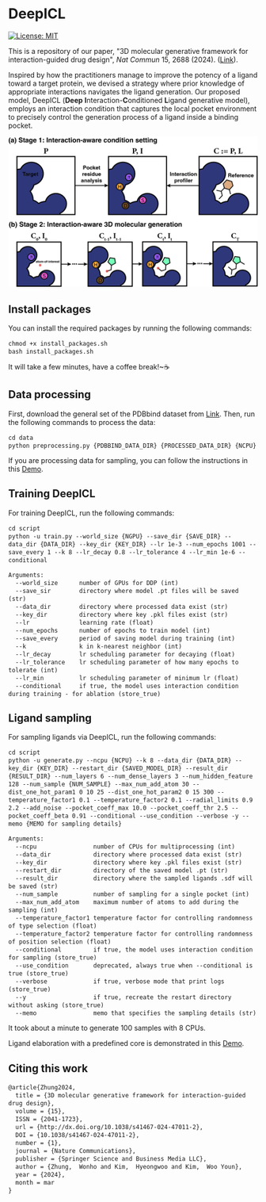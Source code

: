 # DeepICL

[//]: # (Badges)
[![License: MIT](https://img.shields.io/badge/License-MIT-yellow.svg)](https://opensource.org/licenses/MIT)

This is a repository of our paper, "3D molecular generative framework for interaction-guided drug design", _Nat Commun_ 15, 2688 (2024). ([Link](https://doi.org/10.1038/s41467-024-47011-2)).

Inspired by how the practitioners manage to improve the potency of a ligand toward a target protein, we devised a strategy where prior knowledge of appropriate interactions navigates the ligand generation.
Our proposed model, DeepICL (**Deep** **I**nteraction-**C**onditioned **L**igand generative model), employs an interaction condition that captures the local pocket environment to precisely control the generation process of a ligand inside a binding pocket.

<p align="center">
  <img src="image/Figure 1.jpg" /> 
</p>


## Install packages
You can install the required packages by running the following commands:
```
chmod +x install_packages.sh
bash install_packages.sh
```
It will take a few minutes, have a coffee break!~☕️

## Data processing
First, download the general set of the PDBbind dataset from [Link](http://www.pdbbind.org.cn/).
Then, run the following commands to process the data:
```
cd data
python preprocessing.py {PDBBIND_DATA_DIR} {PROCESSED_DATA_DIR} {NCPU}
```
If you are processing data for sampling, you can follow the instructions in this [Demo](https://drive.google.com/file/d/10uxhu7vUuEkefOe7yb2FeE-6Ekdfp8qR/view?usp=sharing).


## Training DeepICL
For training DeepICL, run the following commands:
```
cd script
python -u train.py --world_size {NGPU} --save_dir {SAVE_DIR} --data_dir {DATA_DIR} --key_dir {KEY_DIR} --lr 1e-3 --num_epochs 1001 --save_every 1 --k 8 --lr_decay 0.8 --lr_tolerance 4 --lr_min 1e-6 --conditional
```
```
Arguments:
  --world_size      number of GPUs for DDP (int)
  --save_sir        directory where model .pt files will be saved (str)
  --data_dir        directory where processed data exist (str)
  --key_dir         directory where key .pkl files exist (str)
  --lr              learning rate (float)
  --num_epochs      number of epochs to train model (int)
  --save_every      period of saving model during training (int)
  --k               k in k-nearest neighbor (int)
  --lr_decay        lr scheduling parameter for decaying (float)
  --lr_tolerance    lr scheduling parameter of how many epochs to tolerate (int)
  --lr_min          lr scheduling parameter of minimum lr (float)
  --conditional     if true, the model uses interaction condition during training - for ablation (store_true)
```

## Ligand sampling
For sampling ligands via DeepICL, run the following commands:
```
cd script
python -u generate.py --ncpu {NCPU} --k 8 --data_dir {DATA_DIR} --key_dir {KEY_DIR} --restart_dir {SAVED_MODEL_DIR} --result_dir {RESULT_DIR} --num_layers 6 --num_dense_layers 3 --num_hidden_feature 128 --num_sample {NUM_SAMPLE} --max_num_add_atom 30 --dist_one_hot_param1 0 10 25 --dist_one_hot_param2 0 15 300 --temperature_factor1 0.1 --temperature_factor2 0.1 --radial_limits 0.9 2.2 --add_noise --pocket_coeff_max 10.0 --pocket_coeff_thr 2.5 --pocket_coeff_beta 0.91 --conditional --use_condition --verbose -y --memo {MEMO for sampling details}
```
```
Arguments:   
  --ncpu                number of CPUs for multiprocessing (int)   
  --data_dir            directory where processed data exist (str)   
  --key_dir             directory where key .pkl files exist (str)   
  --restart_dir         directory of the saved model .pt (str)   
  --result_dir          directory where the sampled ligands .sdf will be saved (str)   
  --num_sample          number of sampling for a single pocket (int)   
  --max_num_add_atom    maximum number of atoms to add during the sampling (int)   
  --temperature_factor1 temperature factor for controlling randomness of type selection (float)   
  --temperature_factor2 temperature factor for controlling randomness of position selection (float)   
  --conditional         if true, the model uses interaction condition for sampling (store_true)   
  --use_condition       deprecated, always true when --conditional is true (store_true)   
  --verbose             if true, verbose mode that print logs (store_true)   
  --y                   if true, recreate the restart directory without asking (store_true)   
  --memo                memo that specifies the sampling details (str)   
```

It took about a minute to generate 100 samples with 8 CPUs.

Ligand elaboration with a predefined core is demonstrated in this [Demo](https://drive.google.com/file/d/10uxhu7vUuEkefOe7yb2FeE-6Ekdfp8qR/view?usp=sharing).


## Citing this work
```
@article{Zhung2024,
  title = {3D molecular generative framework for interaction-guided drug design},
  volume = {15},
  ISSN = {2041-1723},
  url = {http://dx.doi.org/10.1038/s41467-024-47011-2},
  DOI = {10.1038/s41467-024-47011-2},
  number = {1},
  journal = {Nature Communications},
  publisher = {Springer Science and Business Media LLC},
  author = {Zhung,  Wonho and Kim,  Hyeongwoo and Kim,  Woo Youn},
  year = {2024},
  month = mar 
}
```

